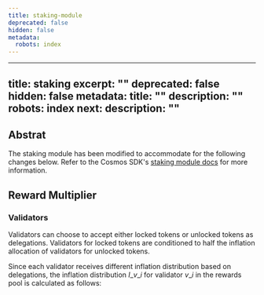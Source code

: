 ```yaml
---
title: staking-module
deprecated: false
hidden: false
metadata:
  robots: index
---
```

---
title: staking
excerpt: ""
deprecated: false
hidden: false
metadata:
  title: ""
  description: ""
  robots: index
next:
  description: ""
---

## Abstrat

The staking module has been modified to accommodate for the following changes below. Refer to the Cosmos SDK's [staking module docs](https://docs.cosmos.network/main/build/modules/staking) for more information.

## Reward Multiplier

### Validators

Validators can choose to accept either locked tokens or unlocked tokens as delegations. Validators for locked tokens are conditioned to half the inflation allocation of validators for unlocked tokens.

Since each validator receives different inflation distribution based on delegations, the inflation distribution $I\_v\_i$ for validator $v\_i$ in the rewards pool is calculated as follows: